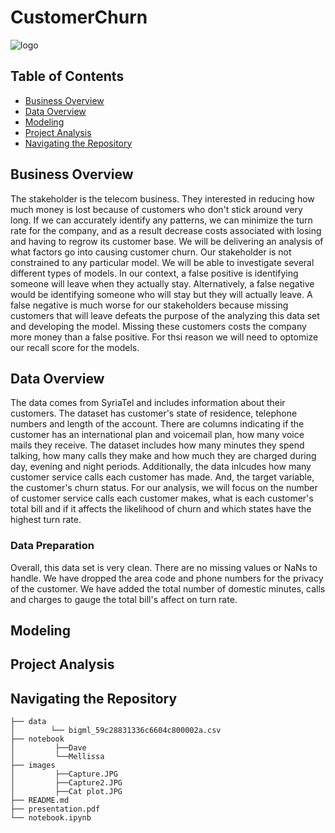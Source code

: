 # CustomerChurn
![logo](https://upload.wikimedia.org/wikipedia/commons/thumb/6/69/Syriatel_Logo.svg/1280px-Syriatel_Logo.svg.png)

## Table of Contents
* [Business Overview](#business-overview)
* [Data Overview](#data-overview)
* [Modeling](#modeling)
* [Project Analysis](#project-analysis)
* [Navigating the Repository](#navigating-the-repository)

## Business Overview
The stakeholder is the telecom business. They interested in reducing how much money is lost because of customers who don't stick around very long. If we can accurately identify any patterns, we can minimize the turn rate for the company, and as a result decrease costs associated with losing and having to regrow its customer base. We will be delivering an analysis of what factors go into causing customer churn. Our stakeholder is not constrained to any particular model. We will be able to investigate several different types of models.
In our context, a false positive is identifying someone will leave when they actually stay. Alternatively, a false negative would be identifying someone who will stay but they will actually leave. A false negative is much worse for our stakeholders because missing customers that will leave defeats the purpose of the analyzing this data set and developing the model. Missing these customers costs the company more money than a false positive. For thsi reason we will need to optomize our recall score for the models.



## Data Overview
The data comes from SyriaTel and includes information about their customers. The dataset has customer's state of residence, telephone numbers and length of the account. There are columns indicating if the customer has an international plan and voicemail plan, how many voice mails they receive. The dataset includes how many minutes they spend talking, how many calls they make and how much they are charged during day, evening and night periods. Additionally, the data inlcudes how many customer service calls each customer has made. And, the target variable, the customer's churn status. For our analysis, we will focus on the number of customer service calls each customer makes, what is each customer's total bill and if it affects the likelihood of churn and which states have the highest turn rate.

### Data Preparation
Overall, this data set is very clean. There are no missing values or NaNs to handle. We have dropped the area code and phone numbers for the privacy of the customer. We have added the total number of domestic minutes, calls and charges to gauge the total bill's affect on turn rate.


## Modeling
## Project Analysis
## Navigating the Repository

```
├── data
│        └── bigml_59c28831336c6604c800002a.csv
├── notebook
│         ├──Dave
│         └──Mellissa
├── images
│         ├──Capture.JPG
│         ├──Capture2.JPG
│         ├──Cat plot.JPG
├── README.md
├── presentation.pdf
└── notebook.ipynb
```
